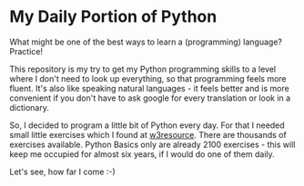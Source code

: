 # My Daily Portion of Python

What might be one of the best ways to learn a (programming) language? 
Practice!

This repository is my try to get my Python programming skills to a
level where I don't need to look up everything, so that programming
feels more fluent. It's also like speaking natural languages - it
feels better and is more convenient if you don't have to ask google
for every translation or look in a dictionary. 

So, I decided to program a little bit of Python every day. For that I
needed small little exercises which I found at
[w3resource](https://www.w3resource.com/python-exercises/python-basic-exercises.php).
There are thousands of exercises available. Python Basics only are
already 2100 exercises - this will keep me occupied for almost six
years, if I would do one of them daily.

Let's see, how far I come :-)






